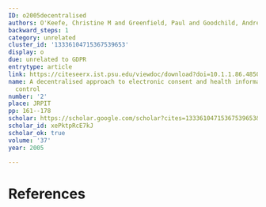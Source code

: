 ```yaml
---
ID: o2005decentralised
authors: O'Keefe, Christine M and Greenfield, Paul and Goodchild, Andrew
backward_steps: 1
category: unrelated
cluster_id: '13336104715367539653'
display: o
due: unrelated to GDPR
entrytype: article
link: https://citeseerx.ist.psu.edu/viewdoc/download?doi=10.1.1.86.4850&rep=rep1&type=pdf
name: A decentralised approach to electronic consent and health information access
  control
number: '2'
place: JRPIT
pp: 161--178
scholar: https://scholar.google.com/scholar?cites=13336104715367539653&as_sdt=2005&sciodt=0,5&hl=en
scholar_id: xePktpRcE7kJ
scholar_ok: true
volume: '37'
year: 2005

---
```


# References

